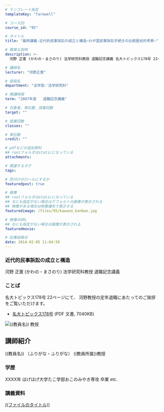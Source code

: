 ```yaml
---
# テンプレート指定
templateKey: "farewell"

# コースID
course_id: "95"

# タイトル
title: "最終講義-近代的民事訴訟の成立と構造−わが国民事訴訟手続きの比較歴史的考察−"

# 簡単な説明
description: >-
  河野 正憲 (かわの・まさのり) 法学研究科教授 退職記念講義 名大トピックス178号 22ページにて、 河野教授の定年退職にあたってのご挨拶をご覧いただけます。   *...

# 講師名
lecturer: "河野正憲"

# 部局名
department: "法学部／法学研究科"

# 開講時限
term: "2007年度	退職記念講義"

# 対象者、単位数、授業回数
target: ""

# 授業回数
classes: ""

# 単位数
credit: ""

# pdfなどの追加資料
## rootフォルダはstaticになっている
attachments: 

# 関連するタグ
tags:

# 色付けのロールにするか
featuredpost: true

# 画像
## rootフォルダはstaticになっている
## なにも指定がない場合はデフォルトの画像が表示される
## 映像がある場合は映像優先で表示する
featuredimage: /files/95/kawano_kanban.jpg

# 映像のURL
## なにも指定がない場合は画像が表示される
featuredmovie: 

# 記事投稿日
date: 2014-02-05 11:04:59
---
```


### 近代的民事訴訟の成立と構造

河野 正憲 (かわの・まさのり) 法学研究科教授 退職記念講義

### ことば

名大トピックス178号 22ページにて、 河野教授の定年退職にあたってのご挨拶をご覧いただけます。

* <a href="http://www.nagoya-u.ac.jp/about-nu/public-relations/publication/upload_images/no178.pdf" target="_blank">名大トピックス178号</a> (PDF 文書, 7040KB)


![((教員名)) 教授](/files/95/((顔写真ファイル、教員管理ホームにあげたのと同じものをファイル置き場に))) 
## 講師紹介

((教員名)) （ふりがな・ふりがな） ((教員所属))教授

### 学歴

XXXX年 ほげほげ大学たこ学部おこのみやき専攻 卒業
etc.


### 講義資料

[((ファイルのタイトル))](/files/95/((ファイル名))) 
